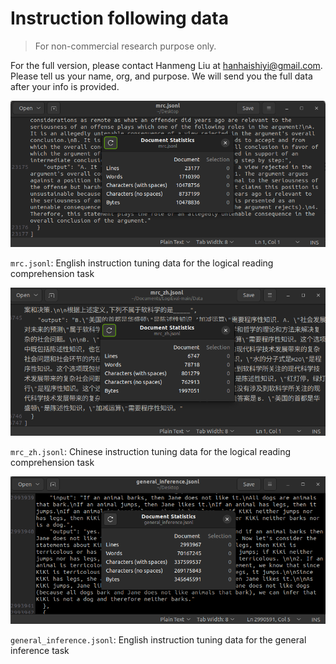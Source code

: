 # Instruction following data
> For non-commercial research purpose only.

For the full version, please contact Hanmeng Liu at hanhaishiyi@gmail.com. Please tell us your name, org, and purpose. We will send you the full data after your info is provided.

![](mrc_stat.png)

`mrc.jsonl`: English instruction tuning data for the logical reading comprehension task

![](mrc_zh_stat.png)

`mrc_zh.jsonl`: Chinese instruction tuning data for the logical reading comprehension task

![](general_inference_stat.png)

`general_inference.jsonl`: English instruction tuning data for the general inference task
